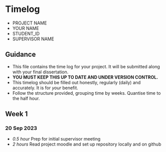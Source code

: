 # Timelog

- PROJECT NAME
- YOUR NAME
- STUDENT_ID
- SUPERVISOR NAME

## Guidance

- This file contains the time log for your project. It will be submitted along with your final dissertation.
- **YOU MUST KEEP THIS UP TO DATE AND UNDER VERSION CONTROL.**
- This timelog should be filled out honestly, regularly (daily) and accurately. It is for _your_ benefit.
- Follow the structure provided, grouping time by weeks. Quantise time to the half hour.

## Week 1

### 20 Sep 2023

- _0.5 hour_ Prep for initial supervisor meeting
- _2 hours_ Read project moodle and set up repository locally and on github
